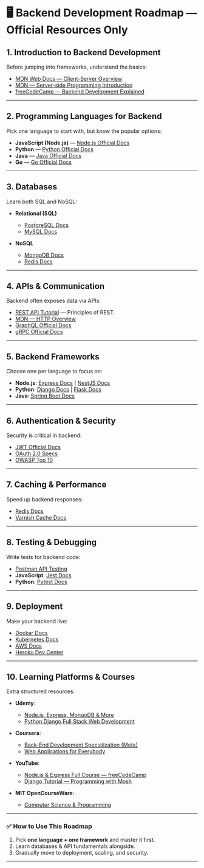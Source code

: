 # 🖥 Backend Development Roadmap — Official Resources Only

## 1. **Introduction to Backend Development**

Before jumping into frameworks, understand the basics:

* [MDN Web Docs — Client-Server Overview](https://developer.mozilla.org/en-US/docs/Learn/Server-side/First_steps/Client-Server_overview)
* [MDN — Server-side Programming Introduction](https://developer.mozilla.org/en-US/docs/Learn/Server-side/First_steps/Introduction)
* [freeCodeCamp — Backend Development Explained](https://www.freecodecamp.org/news/what-is-backend-development/)

---

## 2. **Programming Languages for Backend**

Pick one language to start with, but know the popular options:

* **JavaScript (Node.js)** — [Node.js Official Docs](https://nodejs.org/en/docs/)
* **Python** — [Python Official Docs](https://docs.python.org/3/)
* **Java** — [Java Official Docs](https://docs.oracle.com/en/java/)
* **Go** — [Go Official Docs](https://go.dev/doc/)

---

## 3. **Databases**

Learn both SQL and NoSQL:

* **Relational (SQL)**

  * [PostgreSQL Docs](https://www.postgresql.org/docs/)
  * [MySQL Docs](https://dev.mysql.com/doc/)
* **NoSQL**

  * [MongoDB Docs](https://www.mongodb.com/docs/)
  * [Redis Docs](https://redis.io/documentation)

---

## 4. **APIs & Communication**

Backend often exposes data via APIs:

* [REST API Tutorial](https://restfulapi.net/) — Principles of REST.
* [MDN — HTTP Overview](https://developer.mozilla.org/en-US/docs/Web/HTTP/Overview)
* [GraphQL Official Docs](https://graphql.org/learn/)
* [gRPC Official Docs](https://grpc.io/docs/)

---

## 5. **Backend Frameworks**

Choose one per language to focus on:

* **Node.js**: [Express Docs](https://expressjs.com/) | [NestJS Docs](https://docs.nestjs.com/)
* **Python**: [Django Docs](https://docs.djangoproject.com/) | [Flask Docs](https://flask.palletsprojects.com/)
* **Java**: [Spring Boot Docs](https://spring.io/projects/spring-boot)

---

## 6. **Authentication & Security**

Security is critical in backend:

* [JWT Official Docs](https://jwt.io/introduction/)
* [OAuth 2.0 Specs](https://oauth.net/2/)
* [OWASP Top 10](https://owasp.org/www-project-top-ten/)

---

## 7. **Caching & Performance**

Speed up backend responses:

* [Redis Docs](https://redis.io/docs/)
* [Varnish Cache Docs](https://varnish-cache.org/docs/)

---

## 8. **Testing & Debugging**

Write tests for backend code:

* [Postman API Testing](https://learning.postman.com/)
* **JavaScript**: [Jest Docs](https://jestjs.io/docs/getting-started)
* **Python**: [Pytest Docs](https://docs.pytest.org/)

---

## 9. **Deployment**

Make your backend live:

* [Docker Docs](https://docs.docker.com/)
* [Kubernetes Docs](https://kubernetes.io/docs/home/)
* [AWS Docs](https://docs.aws.amazon.com/)
* [Heroku Dev Center](https://devcenter.heroku.com/)

---

## 10. **Learning Platforms & Courses**

Extra structured resources:

* **Udemy**:

  * [Node.js, Express, MongoDB & More](https://www.udemy.com/course/nodejs-express-mongodb-bootcamp/)
  * [Python Django Full Stack Web Development](https://www.udemy.com/course/python-and-django-full-stack-web-developer-bootcamp/)

* **Coursera**:

  * [Back-End Development Specialization (Meta)](https://www.coursera.org/professional-certificates/meta-back-end-developer)
  * [Web Applications for Everybody](https://www.coursera.org/specializations/web-applications)

* **YouTube**:

  * [Node.js & Express Full Course — freeCodeCamp](https://www.youtube.com/watch?v=Oe421EPjeBE)
  * [Django Tutorial — Programming with Mosh](https://www.youtube.com/watch?v=rHux0gMZ3Eg)

* **MIT OpenCourseWare**:

  * [Computer Science & Programming](https://ocw.mit.edu/courses/electrical-engineering-and-computer-science/)

---

### ✅ How to Use This Roadmap

1. Pick **one language + one framework** and master it first.
2. Learn databases & API fundamentals alongside.
3. Gradually move to deployment, scaling, and security.

---

